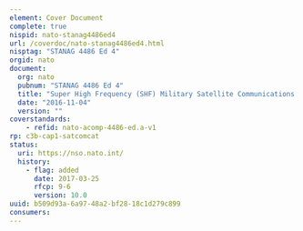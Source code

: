 ```yaml
---
element: Cover Document
complete: true
nispid: nato-stanag4486ed4
url: /coverdoc/nato-stanag4486ed4.html
nisptag: "STANAG 4486 Ed 4"
orgid: nato
document:
  org: nato
  pubnum: "STANAG 4486 Ed 4"
  title: "Super High Frequency (SHF) Military Satellite Communications (MILSATCOM) Frequency Division Multiple Access (FDMA) Non-EPM Modem for Services Conforming to Class-B Of STANAG 4484 - AComP-4486 Edition A"
  date: "2016-11-04"
  version: ""
coverstandards:
    - refid: nato-acomp-4486-ed.a-v1
rp: c3b-cap1-satcomcat
status:
  uri: https://nso.nato.int/
  history: 
    - flag: added
      date: 2017-03-25
      rfcp: 9-6
      version: 10.0
uuid: b509d93a-6a97-48a2-bf28-18c1d279c899
consumers:
---
```

